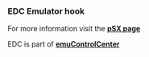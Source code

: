 ### EDC Emulator hook

For more information visit the [**pSX page**](https://github.com/PhoenixInteractiveNL/edc-masterhook/wiki/Emulator-psx#menu)

EDC is part of [**emuControlCenter**](https://github.com/PhoenixInteractiveNL/emuControlCenter/wiki)
